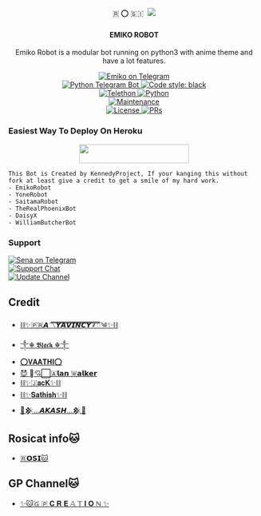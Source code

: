 <p align="center"> 🇷 ⭕ 🇸 🇮   
  <img src="https://telegra.ph/file/bb5c64cf6fc7facd37b08.jpg">
</p>

<h4><p align="center"> EMIKO ROBOT </p></h4>

<p align="center">Emiko Robot is a modular bot running on python3 with anime theme and have a lot features.</p>

<p align="center">
<a href="https://t.me/Aikarobot"> <img src="https://img.shields.io/badge/Emiko-Robot-blue?&logo=telegram" alt="Emiko on Telegram" /> </a><br>
<a href="https://python-telegram-bot.org"> <img src="https://img.shields.io/badge/PTB-13.10-white?&style=flat-round&logo=github" alt="Python Telegram Bot" /> </a>
<a href="https://github.com/psf/black"><img alt="Code style: black" src="https://img.shields.io/badge/code%20style-black-000000.svg"></a><br>
<a href="https://docs.telethon.dev"> <img src="https://img.shields.io/badge/Telethon-1.24.0-red?&style=flat-round&logo=github" alt="Telethon" /> </a>
<a href="https://docs.python.org"> <img src="https://img.shields.io/badge/Python-3.10.1-purple?&style=flat-round&logo=python" alt="Python" /> </a><br>
<a href="https://GitHub.com/kennedy-ex/EmikoRobot"> <img src="https://img.shields.io/badge/Maintained-Yash-yellow.svg" alt="Maintenance" /> </a><br>
<a href="https://github.com/kennedy-ex/EmikoRobot/blob/main/LICENSE"> <img src="https://img.shields.io/badge/License-GPLv3-blue.svg" alt="License" /> </a>
<a href="https://makeapullrequest.com"> <img src="https://img.shields.io/badge/PRs-Welcome-blue.svg?style=flat-round" alt="PRs" /> </a>
</p>

### Easiest Way To Deploy On Heroku 

<p align="center"><a href="https://heroku.com/deploy?template=https://github.com/PravincyGp/back2.git"> <img src="https://img.shields.io/badge/Deploy%20To%20Heroku-blue?style=for-the-badge&logo=heroku" width="220" height="38.45"/></a></p>

```
This Bot is Created by KennedyProject, If your kanging this without fork at least give a credit to get a smile of my hard work. 
- EmikoRobot
- YoneRobot
- SaitamaRobot 
- TheRealPhoenixBot
- DaisyX 
- WilliamButcherBot
```

### Support
<p>
<a href="https://t.me/excrybaby"> <img src="https://img.shields.io/badge/Sena-Ex-blue?&logo=telegram" alt="Sena on Telegram" /> </a><br>
<a href="https://t.me/EmikoSupport"> <img src="https://img.shields.io/badge/Support-Chat-blue?&logo=telegram" alt="Support Chat" /> </a><br>
<a href="https://t.me/KennedyProject"> <img src="https://img.shields.io/badge/Update-Channel-blue?&logo=telegram" alt="Update Channel" /> </a><br>
</p>

## Credit 
  
   -  [⛓️✨🇵​🇷​𝘼〽️𝙔𝘼𝙑𝙄𝙉𝘾𝙔⸙ꠋꠋꠋꠋꠋꠋꠋꠋꠋꠋꠋꠋꠋꠋꠋꠋꠋꠋꠋꠋꠋꠋꠋꠋꠋꠋꠋꠋꠋꠋꠋꠋꠋꠋꠋꠋ༄✨⛓️](https://t.me/Gplove_Rp)
   - [༒☬ 𝕭𝖑𝖆𝖈𝖐 ☬༒](https://t.me/nanapdithan)
   - [⭕𝐕𝐀𝐀𝐓𝐇𝐈⭕](https://t.me/thala_vera_maari)
   - [😈 ⃟💘⃞🇦𝗹𝗮𝗻 🇼𝗮𝗹𝗸𝗲𝗿](https://t.me/alpha_romeo_06)
   - [⛓️✨🇯𝐚𝐜𝐊✨⛓️ ](https://t.me/jackjack63 )
   - [⛓️✨𝐒𝐚𝐭𝐡𝐢𝐬𝐡✨⛓️](https://t.me/Sathish_cat)
   - [💫𒆜...𝘼𝙆𝘼𝙎𝙃...𒆜💫](https://t.me/Russells_Viper)

## Rosicat info🐱
   -  [🇷𝗢𝗦𝗜🐱](https://t.me/RosiCat)
## GP Channel🐱
   - [✨🐱🇬 🇵 𝐂 𝐑 𝐄 𝔸 𝕋 𝐈 𝐎 ℕ ✨](https://t.me/GP_CREATION_CAT)
